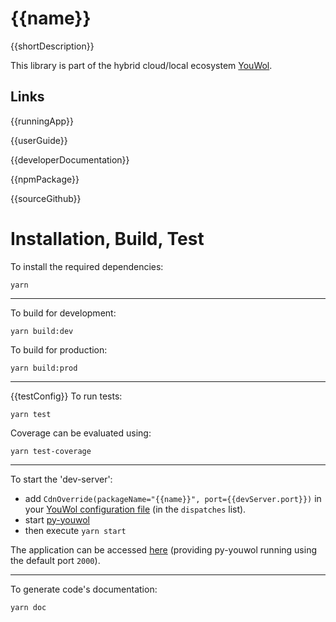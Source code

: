 # {{name}}

{{shortDescription}}

This library is part of the hybrid cloud/local ecosystem
[YouWol](https://platform.youwol.com/applications/@youwol/platform/latest).

## Links

{{runningApp}}

{{userGuide}}

{{developerDocumentation}}

{{npmPackage}}

{{sourceGithub}}

# Installation, Build, Test

To install the required dependencies:

```shell
yarn
```

---

To build for development:

```shell
yarn build:dev
```

To build for production:

```shell
yarn build:prod
```

---
{{testConfig}}
To run tests:

```shell
yarn test
```

Coverage can be evaluated using:

```shell
yarn test-coverage
```

---

To start the 'dev-server':

- add `CdnOverride(packageName="{{name}}", port={{devServer.port}})` in your
  [YouWol configuration file](https://l.youwol.com/doc/py-youwol/configuration)
  (in the `dispatches` list).
- start [py-youwol](https://l.youwol.com/doc/py-youwol)
- then execute `yarn start`

The application can be accessed [here](http://localhost:2000/applications/{{name}}/latest) (providing py-youwol
running using the default port `2000`).

---

To generate code's documentation:

```shell
yarn doc
```
